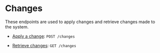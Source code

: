 # Changes
These endpoints are used to apply changes and retrieve changes made to the system.

* [Apply a change](post.md): `POST /changes`

* [Retrieve changes](get.md): `GET /changes`